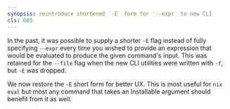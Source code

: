 ```yaml
---
synopsis: reintroduce shortened `-E` form for `--expr` to new CLI
cls: 605
---
```


In the past, it was possible to supply a shorter `-E` flag instead of fully
specifying `--expr` every time you wished to provide an expression that would
be evaluated to produce the given command's input. This was retained for the
`--file` flag when the new CLI utilities were written with `-f`, but `-E` was
dropped.

We now restore the `-E` short form for better UX. This is most useful for
`nix eval` but most any command that takes an Installable argument should benefit
from it as well.
